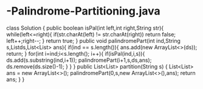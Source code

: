 # -Palindrome-Partitioning.java
class Solution {
    public boolean isPal(int left,int right,String str){
        while(left<=right){
            if(str.charAt(left) != str.charAt(right)) return false;
            left++;right--;
        }
        return true;
    }
    public void palindromePart(int ind,String s,List<String>ds,List<List<String>> ans){
        if(ind == s.length()){
            ans.add(new ArrayList<>(ds));
            return;
        }
        for(int i=ind;i<s.length(); i++){
            if(isPal(ind,i,s)){
                ds.add(s.substring(ind,i+1));
                palindromePart(i+1,s,ds,ans);
                ds.remove(ds.size()-1);
            }
        }
    }
    public List<List<String>> partition(String s) {
        List<List<String>> ans = new ArrayList<>();
        palindromePart(0,s,new ArrayList<>(),ans);
        return ans;
    }
}
